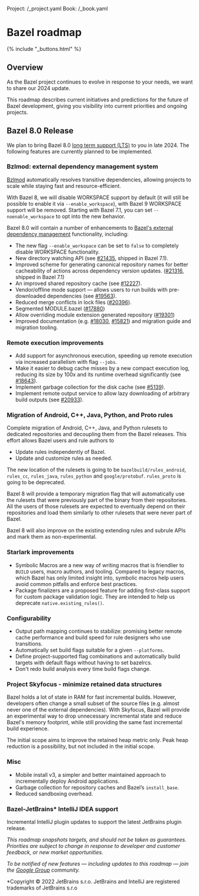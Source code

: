 Project: /_project.yaml
Book: /_book.yaml
# Bazel roadmap

{% include "_buttons.html" %}

## Overview

As the Bazel project continues to evolve in response to your needs, we want to
share our 2024 update.

This roadmap describes current initiatives and predictions for the future of
Bazel development, giving you visibility into current priorities and ongoing
projects.

## Bazel 8.0 Release
We plan to bring Bazel 8.0 [long term support
(LTS)](https://bazel.build/release/versioning) to you in late 2024.
The following features are currently planned to be implemented.

### Bzlmod: external dependency management system

[Bzlmod](https://bazel.build/docs/bzlmod) automatically resolves transitive
dependencies, allowing projects to scale while staying fast and
resource-efficient.

With Bazel 8, we will disable WORKSPACE support by default (it will still be
possible to enable it via `--enable_workspace`), with Bazel 9 WORKSPACE support
will be removed. Starting with Bazel 7.1, you can set `--noenable_workspace` to
opt into the new behavior.

Bazel 8.0 will contain a number of enhancements to [Bazel's external dependency
management](https://docs.google.com/document/d/1moQfNcEIttsk6vYanNKIy3ZuK53hQUFq1b1r0rmsYVg/edit#heading=h.lgyp7ubwxmjc)
functionality, including:

*   The new flag `--enable_workspace` can be set to `false` to completely
    disable WORKSPACE functionality.
*   New directory watching API (see
    [#21435](https://github.com/bazelbuild/bazel/pull/21435), shipped in Bazel
    7.1).
*   Improved scheme for generating canonical repository names for better
    cacheability of actions across dependency version updates.
    ([#21316](https://github.com/bazelbuild/bazel/pull/21316), shipped in Bazel
    7.1)
*   An improved shared repository cache (see
    [#12227](https://github.com/bazelbuild/bazel/issues/12227)).
*   Vendor/offline mode support — allows users to run builds with pre-downloaded
    dependencies (see
    [#19563](https://github.com/bazelbuild/bazel/issues/19563)).
*   Reduced merge conflicts in lock files
    ([#20396](https://github.com/bazelbuild/bazel/issues/20369)).
*   Segmented MODULE.bazel
    ([#17880](https://github.com/bazelbuild/bazel/issues/17880))
*   Allow overriding module extension generated repository
    ([#19301](https://github.com/bazelbuild/bazel/issues/19301))
*   Improved documentation (e.g.
    [#18030](https://github.com/bazelbuild/bazel/issues/18030),
    [#15821](https://github.com/bazelbuild/bazel/issues/15821)) and migration
    guide and migration tooling.


### Remote execution improvements

*   Add support for asynchronous execution, speeding up remote execution via
    increased parallelism with flag `--jobs`.
*   Make it easier to debug cache misses by a new compact execution log,
    reducing its size by 100x and its runtime overhead significantly (see
    [#18643](https://github.com/bazelbuild/bazel/issues/18643)).
*   Implement garbage collection for the disk cache (see
    [#5139](https://github.com/bazelbuild/bazel/issues/5139)).
*   Implement remote output service to allow lazy downloading of arbitrary build
    outputs (see
    [#20933](https://github.com/bazelbuild/bazel/discussions/20933)).


### Migration of Android, C++, Java, Python, and Proto rules

Complete migration of Android, C++, Java, and Python rulesets to dedicated
repositories and decoupling them from the Bazel releases. This effort allows
Bazel users and rule authors to

*   Update rules independently of Bazel.
*   Update and customize rules as needed.

The new location of the rulesets is going to be `bazelbuild/rules_android`,
`rules_cc`, `rules_java`, `rules_python` and `google/protobuf`. `rules_proto` is
going to be deprecated.

Bazel 8 will provide a temporary migration flag that will automatically use the
rulesets that were previously part of the binary from their repositories. All
the users of those rulesets are expected to eventually depend on their
repositories and load them similarly to other rulesets that were never part of
Bazel.

Bazel 8 will also improve on the existing extending rules and subrule APIs and
mark them as non-experimental.


### Starlark improvements

*   Symbolic Macros are a new way of writing macros that is friendlier to
    `BUILD` users, macro authors, and tooling. Compared to legacy macros, which
    Bazel has only limited insight into, symbolic macros help users avoid common
    pitfalls and enforce best practices.
*   Package finalizers are a proposed feature for adding first-class support for
    custom package validation logic. They are intended to help us deprecate
    `native.existing_rules()`.

### Configurability

*   Output path mapping continues to stabilize: promising better remote cache
    performance and build speed for rule designers who use transitions.
*   Automatically set build flags suitable for a given `--platforms`.
*   Define project-supported flag combinations and automatically build targets
    with default flags without having to set bazelrcs.
*   Don't redo build analysis every time build flags change.


### Project Skyfocus - minimize retained data structures

Bazel holds a lot of state in RAM for fast incremental builds. However,
developers often change a small subset of the source files (e.g. almost never
one of the external dependencies). With Skyfocus, Bazel will provide an
experimental way to drop unnecessary incremental state and reduce Bazel's memory
footprint, while still providing the same fast incremental build experience.

The initial scope aims to improve the retained heap metric only. Peak heap
reduction is a possibility, but not included in the initial scope.


### Misc

*   Mobile install v3, a simpler and better maintained approach to incrementally
    deploy Android applications.
*   Garbage collection for repository caches and Bazel’s `install_base`.
*   Reduced sandboxing overhead.


### Bazel-JetBrains* IntelliJ IDEA support
Incremental IntelliJ plugin updates to support the latest JetBrains plugin release.

*This roadmap snapshots targets, and should not be taken as guarantees. Priorities are subject to change in response to developer and customer feedback, or new market opportunities.*

*To be notified of new features — including updates to this roadmap — join the [Google Group](https://groups.google.com/g/bazel-discuss) community.*

*Copyright © 2022 JetBrains s.r.o. JetBrains and IntelliJ are registered trademarks of JetBrains s.r.o
